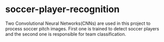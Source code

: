 # soccer-player-recognition
Two Convolutional Neural Networks(CNNs) are used in this project to process soccer pitch images. First one is trained to detect soccer players and the second one is responsible for team classification. 
